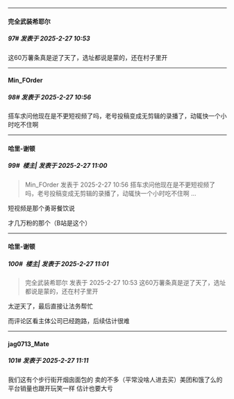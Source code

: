 ﻿
*****

####  完全武装希耶尔  
##### 97#       发表于 2025-2-27 10:53

这60万薯条真是逆了天了，选址都说是蒙的，还在村子里开

*****

####  Min_FOrder  
##### 98#       发表于 2025-2-27 10:56

搭车求问他现在是不更短视频了吗，老号投稿变成无剪辑的录播了，动辄快一个小时吃不住啊


*****

####  哈里-谢顿  
##### 99#         楼主| 发表于 2025-2-27 11:00

<blockquote>Min_FOrder 发表于 2025-2-27 10:56
搭车求问他现在是不更短视频了吗，老号投稿变成无剪辑的录播了，动辄快一个小时吃不住啊 ...</blockquote>
短视频是那个勇哥餐饮说

才几万粉的那个（B站是这个）

*****

####  哈里-谢顿  
##### 100#         楼主| 发表于 2025-2-27 11:01

<blockquote>完全武装希耶尔 发表于 2025-2-27 10:53
这60万薯条真是逆了天了，选址都说是蒙的，还在村子里开</blockquote>
太逆天了，最后直接让法务帮忙

而评论区看主体公司已经跑路，后续估计很难


*****

####  jag0713_Mate  
##### 101#       发表于 2025-2-27 11:11

我们这有个步行街开烟囱面包的 卖的不多（平常没啥人进去买）美团和饿了么的平台销量也跟开玩笑一样 估计也要大亏

